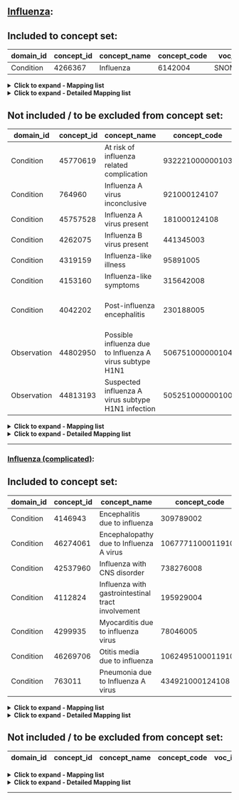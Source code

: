 ## [Influenza](https://github.com/OHDSI/Covid-19/blob/vocabularies_for_phenotypes/Vocabulary/sql/phenotypes/Influenza.sql):

## Included to concept set:
|domain_id|concept_id|concept_name|concept_code|voc_id
|---|---|---|---|---|
Condition|4266367|Influenza|6142004|SNOMED

<details><summary><strong>Click to expand - Mapping list</strong></summary>
<p>

|domain_id|concept_id|concept_name|voc_id|source_voc_id|source_code
|---|---|---|---|---|---|
Condition|4266367|Influenza|SNOMED|ICD10|J09; J11; J11.1
Condition|4266367|Influenza|SNOMED|ICD10CM|J09; J10; J11; J11.1
Condition|4266367|Influenza|SNOMED|ICD10CN|J09; J09.x00; J09.x01; J09.x02; J11; J11.1; J11.100; J11.101; J11.102
Condition|4266367|Influenza|SNOMED|ICD9CM|487; 487.8; 488
Condition|4266367|Influenza|SNOMED|KCD7|J09; J11; J11.1
Condition|4266367|Influenza|SNOMED|Read|H27..00; H271.00; H271z00; H27y.00; H27yz00; H27z.00; Hyu0400; Hyu0500; Hyu0600; Hyu0700
Condition|36714388|Influenza caused by seasonal influenza virus|SNOMED|ICD10|J10; J10.1; J10.8
Condition|36714388|Influenza caused by seasonal influenza virus|SNOMED|ICD10CM|J10.1
Condition|36714388|Influenza caused by seasonal influenza virus|SNOMED|ICD10CN|J10; J10.1; J10.100; J10.101; J10.8; J10.800; J10.801; J10.802
Condition|36714388|Influenza caused by seasonal influenza virus|SNOMED|KCD7|J10; J10.1; J10.8
Condition|40483537|Influenza due to Influenza A virus|SNOMED|ICD10CM|J09.X; J09.X9
Condition|40483537|Influenza due to Influenza A virus|SNOMED|ICD9CM|488.0; 488.02; 488.09; 488.8; 488.89
Condition|40484544|Influenza due to Influenza A virus subtype H1N1|SNOMED|ICD9CM|488.1; 488.19
Condition|40484544|Influenza due to Influenza A virus subtype H1N1|SNOMED|Read|H2A..00; H2A..11
Condition|37394477|Influenza due to pandemic influenza virus|SNOMED|Read|H2E..00
Condition|37394478|Influenza due to seasonal influenza virus|SNOMED|Read|H2F..00; H2Fy.00; H2Fz.00
Condition|37394476|Influenza due to zoonotic influenza virus|SNOMED|Read|H2D..00
Condition|4183609|Influenzal acute upper respiratory infection|SNOMED|ICD9CM|487.1; 488.82
Condition|4186568|Influenzal bronchopneumonia|SNOMED|Read|H270000
Condition|4252885|Influenza with encephalopathy|SNOMED|ICD10CM|J11.81
Condition|4252885|Influenza with encephalopathy|SNOMED|Read|H27y000
Condition|4112664|Influenza with laryngitis|SNOMED|Read|H271000
Condition|320752|Influenza with non-respiratory manifestation|SNOMED|ICD10|J11.8
Condition|320752|Influenza with non-respiratory manifestation|SNOMED|ICD10CM|J09.X3; J10.2; J10.8; J10.81; J10.82; J10.83; J10.89; J11.2; J11.8; J11.82; J11.83; J11.89
Condition|320752|Influenza with non-respiratory manifestation|SNOMED|ICD10CN|J11.8; J11.800
Condition|320752|Influenza with non-respiratory manifestation|SNOMED|KCD7|J11.8
Condition|4110512|Influenza with pharyngitis|SNOMED|Read|H271100
Condition|37394479|Influenza with pneumonia due to seasonal influenza virus|SNOMED|Read|H2F0.00
Condition|256723|Pneumonia and influenza|SNOMED|ICD10|J10.0; J11.0
Condition|256723|Pneumonia and influenza|SNOMED|ICD10CM|J09.X1; J10.0; J10.00; J10.01; J10.08; J11.0; J11.00; J11.08
Condition|256723|Pneumonia and influenza|SNOMED|ICD10CN|J10.0; J10.000; J10.001; J11.0; J11.000
Condition|256723|Pneumonia and influenza|SNOMED|ICD9CM|487.0
Condition|256723|Pneumonia and influenza|SNOMED|KCD7|J10.0; J11.0
Condition|256723|Pneumonia and influenza|SNOMED|Read|H2...00; H270.00; H270.11; H270z00; H2y..00; H2z..00
Condition|36676238|Pneumonia caused by Influenza A virus|SNOMED|ICD9CM|488.01; 488.81
Condition|46270121|Pneumonia due to H1N1 influenza|SNOMED|ICD9CM|488.11
Condition|46270122|Upper respiratory tract infection due to H1N1 influenza|SNOMED|ICD9CM|488.12
Condition|46273463|Upper respiratory tract infection due to Influenza|SNOMED|ICD10CM|J09.X2

</p>
</details>

<details><summary><strong>Click to expand - Detailed Mapping list</strong></summary>
<p>

|source_code_description|source_code|source_voc_id|concept_id|concept_name|concept_code|concept_class_id|domain_id|voc_id
|---|---|---|---|---|---|---|---|---|
Influenza|487|ICD9CM|4266367|Influenza|6142004|Clinical Finding|Condition|SNOMED
Influenza with pneumonia|487.0|ICD9CM|256723|Pneumonia and influenza|195878008|Clinical Finding|Condition|SNOMED
Influenza with other respiratory manifestations|487.1|ICD9CM|4183609|Influenzal acute upper respiratory infection|43692000|Clinical Finding|Condition|SNOMED
Influenza with other manifestations|487.8|ICD9CM|4266367|Influenza|6142004|Clinical Finding|Condition|SNOMED
Influenza due to certain identified influenza viruses|488|ICD9CM|4266367|Influenza|6142004|Clinical Finding|Condition|SNOMED
Influenza due to identified avian influenza virus|488.0|ICD9CM|40483537|Influenza due to Influenza A virus|442438000|Clinical Finding|Condition|SNOMED
Influenza due to identified avian influenza virus with pneumonia|488.01|ICD9CM|36676238|Pneumonia caused by Influenza A virus|772839003|Clinical Finding|Condition|SNOMED
Influenza due to identified avian influenza virus with other respiratory manifestations|488.02|ICD9CM|40483537|Influenza due to Influenza A virus|442438000|Clinical Finding|Condition|SNOMED
Influenza due to identified avian influenza virus with other manifestations|488.09|ICD9CM|40483537|Influenza due to Influenza A virus|442438000|Clinical Finding|Condition|SNOMED
Influenza due to identified 2009 H1N1 influenza virus|488.1|ICD9CM|40484544|Influenza due to Influenza A virus subtype H1N1|442696006|Clinical Finding|Condition|SNOMED
Influenza due to identified 2009 H1N1 influenza virus with pneumonia|488.11|ICD9CM|46270121|Pneumonia due to H1N1 influenza|142931000119100|Clinical Finding|Condition|SNOMED
Influenza due to identified 2009 H1N1 influenza virus with other respiratory manifestations|488.12|ICD9CM|46270122|Upper respiratory tract infection due to H1N1 influenza|142941000119109|Clinical Finding|Condition|SNOMED
Influenza due to identified 2009 H1N1 influenza virus with other manifestations|488.19|ICD9CM|40484544|Influenza due to Influenza A virus subtype H1N1|442696006|Clinical Finding|Condition|SNOMED
Influenza due to novel influenza A|488.8|ICD9CM|40483537|Influenza due to Influenza A virus|442438000|Clinical Finding|Condition|SNOMED
Influenza due to identified novel influenza A virus with pneumonia|488.81|ICD9CM|36676238|Pneumonia caused by Influenza A virus|772839003|Clinical Finding|Condition|SNOMED
Influenza due to identified novel influenza A virus with other respiratory manifestations|488.82|ICD9CM|4183609|Influenzal acute upper respiratory infection|43692000|Clinical Finding|Condition|SNOMED
Influenza due to identified novel influenza A virus with other manifestations|488.89|ICD9CM|40483537|Influenza due to Influenza A virus|442438000|Clinical Finding|Condition|SNOMED
Pneumonia and influenza|H2...00|Read|256723|Pneumonia and influenza|195878008|Clinical Finding|Condition|SNOMED
Influenza|H27..00|Read|4266367|Influenza|6142004|Clinical Finding|Condition|SNOMED
Influenza with pneumonia|H270.00|Read|256723|Pneumonia and influenza|195878008|Clinical Finding|Condition|SNOMED
Influenza with bronchopneumonia|H270000|Read|4186568|Influenzal bronchopneumonia|41269000|Clinical Finding|Condition|SNOMED
Chest infection - influenza with pneumonia|H270.11|Read|256723|Pneumonia and influenza|195878008|Clinical Finding|Condition|SNOMED
Influenza with pneumonia NOS|H270z00|Read|256723|Pneumonia and influenza|195878008|Clinical Finding|Condition|SNOMED
Influenza with other respiratory manifestation|H271.00|Read|4266367|Influenza|6142004|Clinical Finding|Condition|SNOMED
Influenza with laryngitis|H271000|Read|4112664|Influenza with laryngitis|195923003|Clinical Finding|Condition|SNOMED
Influenza with pharyngitis|H271100|Read|4110512|Influenza with pharyngitis|195924009|Clinical Finding|Condition|SNOMED
Influenza with respiratory manifestations NOS|H271z00|Read|4266367|Influenza|6142004|Clinical Finding|Condition|SNOMED
Influenza with other manifestations|H27y.00|Read|4266367|Influenza|6142004|Clinical Finding|Condition|SNOMED
Influenza with encephalopathy|H27y000|Read|4252885|Influenza with encephalopathy|74644004|Clinical Finding|Condition|SNOMED
Influenza with other manifestations NOS|H27yz00|Read|4266367|Influenza|6142004|Clinical Finding|Condition|SNOMED
Influenza NOS|H27z.00|Read|4266367|Influenza|6142004|Clinical Finding|Condition|SNOMED
Influenza due to Influenza A virus subtype H1N1|H2A..00|Read|40484544|Influenza due to Influenza A virus subtype H1N1|442696006|Clinical Finding|Condition|SNOMED
Influenza A (H1N1) swine flu|H2A..11|Read|40484544|Influenza due to Influenza A virus subtype H1N1|442696006|Clinical Finding|Condition|SNOMED
Influenza due to zoonotic influenza virus|H2D..00|Read|37394476|Influenza due to zoonotic influenza virus|1033051000000101|Clinical Finding|Condition|SNOMED
Influenza due to pandemic influenza virus|H2E..00|Read|37394477|Influenza due to pandemic influenza virus|1033071000000105|Clinical Finding|Condition|SNOMED
Influenza due to seasonal influenza virus|H2F..00|Read|37394478|Influenza due to seasonal influenza virus|1033091000000109|Clinical Finding|Condition|SNOMED
Influenza with pneumonia due to seasonal influenza virus|H2F0.00|Read|37394479|Influenza with pneumonia due to seasonal influenza virus|1033111000000104|Clinical Finding|Condition|SNOMED
Influenza with other respiratory manifestation due to seasonal influenza virus|H2Fy.00|Read|37394478|Influenza due to seasonal influenza virus|1033091000000109|Clinical Finding|Condition|SNOMED
Influenza with other manifestations due to seasonal influenza virus|H2Fz.00|Read|37394478|Influenza due to seasonal influenza virus|1033091000000109|Clinical Finding|Condition|SNOMED
Other specified pneumonia or influenza|H2y..00|Read|256723|Pneumonia and influenza|195878008|Clinical Finding|Condition|SNOMED
Pneumonia or influenza NOS|H2z..00|Read|256723|Pneumonia and influenza|195878008|Clinical Finding|Condition|SNOMED
[X]Influenza with other respiratory manifestations, influenza virus identified|Hyu0400|Read|4266367|Influenza|6142004|Clinical Finding|Condition|SNOMED
[X]Influenza with other manifestations, influenza virus identified|Hyu0500|Read|4266367|Influenza|6142004|Clinical Finding|Condition|SNOMED
[X]Influenza with other respiratory manifestations, virus not identified|Hyu0600|Read|4266367|Influenza|6142004|Clinical Finding|Condition|SNOMED
[X]Influenza with other manifestations, virus not identified|Hyu0700|Read|4266367|Influenza|6142004|Clinical Finding|Condition|SNOMED
Influenza due to certain identified influenza viruses|J09|ICD10CM|4266367|Influenza|6142004|Clinical Finding|Condition|SNOMED
Influenza due to identified zoonotic or pandemic influenza virus|J09|ICD10|4266367|Influenza|6142004|Clinical Finding|Condition|SNOMED
Influenza due to identified zoonotic or pandemic influenza virus|J09|ICD10CN|4266367|Influenza|6142004|Clinical Finding|Condition|SNOMED
Influenza due to identified zoonotic or pandemic influenza virus|J09|KCD7|4266367|Influenza|6142004|Clinical Finding|Condition|SNOMED
Influenza due to identified novel influenza A virus|J09.X|ICD10CM|40483537|Influenza due to Influenza A virus|442438000|Clinical Finding|Condition|SNOMED
Influenza due to identified zoonotic or pandemic influenza virus|J09.x00|ICD10CN|4266367|Influenza|6142004|Clinical Finding|Condition|SNOMED
Highly pathogenic avian influenza H5N1 (machine translation)|J09.x01|ICD10CN|4266367|Influenza|6142004|Clinical Finding|Condition|SNOMED
People infected with H7N9 bird flu (machine translation)|J09.x02|ICD10CN|4266367|Influenza|6142004|Clinical Finding|Condition|SNOMED
Influenza due to identified novel influenza A virus with pneumonia|J09.X1|ICD10CM|256723|Pneumonia and influenza|195878008|Clinical Finding|Condition|SNOMED
Influenza due to identified novel influenza A virus with other respiratory manifestations|J09.X2|ICD10CM|46273463|Upper respiratory tract infection due to Influenza|10685111000119102|Clinical Finding|Condition|SNOMED
Influenza due to identified novel influenza A virus with gastrointestinal manifestations|J09.X3|ICD10CM|320752|Influenza with non-respiratory manifestation|61700007|Clinical Finding|Condition|SNOMED
Influenza due to identified novel influenza A virus with other manifestations|J09.X9|ICD10CM|40483537|Influenza due to Influenza A virus|442438000|Clinical Finding|Condition|SNOMED
influenza due to identified seasonal influenza virus|J10|ICD10|36714388|Influenza caused by seasonal influenza virus|719590007|Clinical Finding|Condition|SNOMED
influenza due to identified seasonal influenza virus|J10|ICD10CN|36714388|Influenza caused by seasonal influenza virus|719590007|Clinical Finding|Condition|SNOMED
Influenza due to identified seasonal influenza virus|J10|KCD7|36714388|Influenza caused by seasonal influenza virus|719590007|Clinical Finding|Condition|SNOMED
Influenza due to other identified influenza virus|J10|ICD10CM|4266367|Influenza|6142004|Clinical Finding|Condition|SNOMED
Influenza due to other identified influenza virus with pneumonia|J10.0|ICD10CM|256723|Pneumonia and influenza|195878008|Clinical Finding|Condition|SNOMED
Influenza with pneumonia, seasonal influenza virus identified|J10.0|ICD10|256723|Pneumonia and influenza|195878008|Clinical Finding|Condition|SNOMED
Influenza with pneumonia, seasonal influenza virus identified|J10.0|ICD10CN|256723|Pneumonia and influenza|195878008|Clinical Finding|Condition|SNOMED
Influenza with pneumonia, seasonal influenza virus identified|J10.0|KCD7|256723|Pneumonia and influenza|195878008|Clinical Finding|Condition|SNOMED
Influenza due to other identified influenza virus with unspecified type of pneumonia|J10.00|ICD10CM|256723|Pneumonia and influenza|195878008|Clinical Finding|Condition|SNOMED
Influenza with pneumonia, seasonal influenza virus identified|J10.000|ICD10CN|256723|Pneumonia and influenza|195878008|Clinical Finding|Condition|SNOMED
Influenza A H1N1 influenza pneumonia (machine translation)|J10.001|ICD10CN|256723|Pneumonia and influenza|195878008|Clinical Finding|Condition|SNOMED
Influenza due to other identified influenza virus with the same other identified influenza virus pneumonia|J10.01|ICD10CM|256723|Pneumonia and influenza|195878008|Clinical Finding|Condition|SNOMED
Influenza due to other identified influenza virus with other specified pneumonia|J10.08|ICD10CM|256723|Pneumonia and influenza|195878008|Clinical Finding|Condition|SNOMED
Influenza due to other identified influenza virus with other respiratory manifestations|J10.1|ICD10CM|36714388|Influenza caused by seasonal influenza virus|719590007|Clinical Finding|Condition|SNOMED
Influenza with other respiratory manifestations, seasonal influenza virus identified|J10.1|ICD10|36714388|Influenza caused by seasonal influenza virus|719590007|Clinical Finding|Condition|SNOMED
Influenza with other respiratory manifestations, seasonal influenza virus identified|J10.1|ICD10CN|36714388|Influenza caused by seasonal influenza virus|719590007|Clinical Finding|Condition|SNOMED
Seasonal influenza virus identified influenza with other respiratory manifestations|J10.1|KCD7|36714388|Influenza caused by seasonal influenza virus|719590007|Clinical Finding|Condition|SNOMED
Influenza with other respiratory manifestations, seasonal influenza virus identified|J10.100|ICD10CN|36714388|Influenza caused by seasonal influenza virus|719590007|Clinical Finding|Condition|SNOMED
Influenza A H1N1 influenza (machine translation)|J10.101|ICD10CN|36714388|Influenza caused by seasonal influenza virus|719590007|Clinical Finding|Condition|SNOMED
Influenza due to other identified influenza virus with gastrointestinal manifestations|J10.2|ICD10CM|320752|Influenza with non-respiratory manifestation|61700007|Clinical Finding|Condition|SNOMED
Influenza due to other identified influenza virus with other manifestations|J10.8|ICD10CM|320752|Influenza with non-respiratory manifestation|61700007|Clinical Finding|Condition|SNOMED
Influenza with other manifestations, seasonal influenza virus identified|J10.8|ICD10|36714388|Influenza caused by seasonal influenza virus|719590007|Clinical Finding|Condition|SNOMED
Influenza with other manifestations, seasonal influenza virus identified|J10.8|ICD10CN|36714388|Influenza caused by seasonal influenza virus|719590007|Clinical Finding|Condition|SNOMED
Influenza with other manifestations, seasonal influenza virus identified|J10.8|KCD7|36714388|Influenza caused by seasonal influenza virus|719590007|Clinical Finding|Condition|SNOMED
Influenza with other manifestations, seasonal influenza virus identified|J10.800|ICD10CN|36714388|Influenza caused by seasonal influenza virus|719590007|Clinical Finding|Condition|SNOMED
Influenza A H1N1 influenza encephalopathy (machine translation)|J10.801|ICD10CN|36714388|Influenza caused by seasonal influenza virus|719590007|Clinical Finding|Condition|SNOMED
Influenza A H1N1 influenza myocarditis (machine translation)|J10.802|ICD10CN|36714388|Influenza caused by seasonal influenza virus|719590007|Clinical Finding|Condition|SNOMED
Influenza due to other identified influenza virus with encephalopathy|J10.81|ICD10CM|320752|Influenza with non-respiratory manifestation|61700007|Clinical Finding|Condition|SNOMED
Influenza due to other identified influenza virus with myocarditis|J10.82|ICD10CM|320752|Influenza with non-respiratory manifestation|61700007|Clinical Finding|Condition|SNOMED
Influenza due to other identified influenza virus with otitis media|J10.83|ICD10CM|320752|Influenza with non-respiratory manifestation|61700007|Clinical Finding|Condition|SNOMED
Influenza due to other identified influenza virus with other manifestations|J10.89|ICD10CM|320752|Influenza with non-respiratory manifestation|61700007|Clinical Finding|Condition|SNOMED
Influenza due to unidentified influenza virus|J11|ICD10CM|4266367|Influenza|6142004|Clinical Finding|Condition|SNOMED
Influenza, virus not identified|J11|ICD10|4266367|Influenza|6142004|Clinical Finding|Condition|SNOMED
Influenza, virus not identified|J11|ICD10CN|4266367|Influenza|6142004|Clinical Finding|Condition|SNOMED
Influenza, virus not identified|J11|KCD7|4266367|Influenza|6142004|Clinical Finding|Condition|SNOMED
Influenza due to unidentified influenza virus with pneumonia|J11.0|ICD10CM|256723|Pneumonia and influenza|195878008|Clinical Finding|Condition|SNOMED
Influenza with pneumonia, virus not identified|J11.0|ICD10|256723|Pneumonia and influenza|195878008|Clinical Finding|Condition|SNOMED
Influenza with pneumonia, virus not identified|J11.0|ICD10CN|256723|Pneumonia and influenza|195878008|Clinical Finding|Condition|SNOMED
Influenza with pneumonia, virus not identified|J11.0|KCD7|256723|Pneumonia and influenza|195878008|Clinical Finding|Condition|SNOMED
Influenza due to unidentified influenza virus with unspecified type of pneumonia|J11.00|ICD10CM|256723|Pneumonia and influenza|195878008|Clinical Finding|Condition|SNOMED
Influenza with pneumonia, virus not identified|J11.000|ICD10CN|256723|Pneumonia and influenza|195878008|Clinical Finding|Condition|SNOMED
Influenza due to unidentified influenza virus with specified pneumonia|J11.08|ICD10CM|256723|Pneumonia and influenza|195878008|Clinical Finding|Condition|SNOMED
Influenza due to unidentified influenza virus with other respiratory manifestations|J11.1|ICD10CM|4266367|Influenza|6142004|Clinical Finding|Condition|SNOMED
Influenza with other respiratory manifestations, virus not identified|J11.1|ICD10|4266367|Influenza|6142004|Clinical Finding|Condition|SNOMED
Influenza with other respiratory manifestations, virus not identified|J11.1|ICD10CN|4266367|Influenza|6142004|Clinical Finding|Condition|SNOMED
Influenza with other respiratory manifestations, virus not identified|J11.1|KCD7|4266367|Influenza|6142004|Clinical Finding|Condition|SNOMED
Influenza with other respiratory manifestations, virus not identified|J11.100|ICD10CN|4266367|Influenza|6142004|Clinical Finding|Condition|SNOMED
influenza (machine translation)|J11.101|ICD10CN|4266367|Influenza|6142004|Clinical Finding|Condition|SNOMED
Influenza with pleural leakage (machine translation)|J11.102|ICD10CN|4266367|Influenza|6142004|Clinical Finding|Condition|SNOMED
Influenza due to unidentified influenza virus with gastrointestinal manifestations|J11.2|ICD10CM|320752|Influenza with non-respiratory manifestation|61700007|Clinical Finding|Condition|SNOMED
Influenza due to unidentified influenza virus with other manifestations|J11.8|ICD10CM|320752|Influenza with non-respiratory manifestation|61700007|Clinical Finding|Condition|SNOMED
Influenza with other manifestations, virus not identified|J11.8|ICD10|320752|Influenza with non-respiratory manifestation|61700007|Clinical Finding|Condition|SNOMED
Influenza with other manifestations, virus not identified|J11.8|ICD10CN|320752|Influenza with non-respiratory manifestation|61700007|Clinical Finding|Condition|SNOMED
Influenza with other manifestations, virus not identified|J11.8|KCD7|320752|Influenza with non-respiratory manifestation|61700007|Clinical Finding|Condition|SNOMED
Influenza with other manifestations, virus not identified|J11.800|ICD10CN|320752|Influenza with non-respiratory manifestation|61700007|Clinical Finding|Condition|SNOMED
Influenza due to unidentified influenza virus with encephalopathy|J11.81|ICD10CM|4252885|Influenza with encephalopathy|74644004|Clinical Finding|Condition|SNOMED
Influenza due to unidentified influenza virus with myocarditis|J11.82|ICD10CM|320752|Influenza with non-respiratory manifestation|61700007|Clinical Finding|Condition|SNOMED
Influenza due to unidentified influenza virus with otitis media|J11.83|ICD10CM|320752|Influenza with non-respiratory manifestation|61700007|Clinical Finding|Condition|SNOMED
Influenza due to unidentified influenza virus with other manifestations|J11.89|ICD10CM|320752|Influenza with non-respiratory manifestation|61700007|Clinical Finding|Condition|SNOMED

</p>
</details>


## Not included / to be excluded from concept set:
|domain_id|concept_id|concept_name|concept_code|voc_id|comment
|---|---|---|---|---|---|
Condition|45770619|At risk of influenza related complication|932221000000103|SNOMED
Condition|764960|Influenza A virus inconclusive|921000124107|SNOMED|Inconclusive diagnosis
Condition|45757528|Influenza A virus present|181000124108|SNOMED|Lab test
Condition|4262075|Influenza B virus present|441345003|SNOMED|Lab test
Condition|4319159|Influenza-like illness|95891005|SNOMED
Condition|4153160|Influenza-like symptoms|315642008|SNOMED
Condition|4042202|Post-influenza encephalitis|230188005|SNOMED|Influenza is not a causative agent here
Observation|44802950|Possible influenza due to Influenza A virus subtype H1N1|506751000000104|SNOMED
Observation|44813193|Suspected influenza A virus subtype H1N1 infection|505251000000100|SNOMED


<details><summary><strong>Click to expand - Mapping list</strong></summary>
<p>

|domain_id|concept_id|concept_name|voc_id|source_voc_id|source_code
|---|---|---|---|---|---|
Condition|45770619|At risk of influenza related complication|SNOMED|Read|14Ol.00
Condition|46272887|Influenza A virus subtype H1N1 detected|SNOMED|Read|4J3L.00
Condition|4208931|Influenza A virus subtype H1 present|SNOMED|Read|4JU0.00
Condition|4235537|Influenza A virus subtype H2 present|SNOMED|Read|4JU1.00
Condition|4207452|Influenza A virus subtype H3 present|SNOMED|Read|4JU2.00
Condition|4262073|Influenza A virus subtype H5 present|SNOMED|Read|4JU3.00
Condition|4262075|Influenza B virus present|SNOMED|Read|4JU5.00
Condition|4319159|Influenza-like illness|SNOMED|Read|H27z.11; H27z.12
Condition|4153160|Influenza-like symptoms|SNOMED|Read|16L..00
Observation|44802950|Possible influenza due to Influenza A virus subtype H1N1|SNOMED|Read|1W0..00
Observation|44813193|Suspected influenza A virus subtype H1N1 infection|SNOMED|Read|1J72.00; 1J72.11


</p>
</details>

<details><summary><strong>Click to expand - Detailed Mapping list</strong></summary>
<p>

|source_code_description|source_code|source_voc_id|concept_id|concept_name|concept_code|concept_class_id|domain_id|voc_id
|---|---|---|---|---|---|---|---|---|
At risk of influenza related complication|14Ol.00|Read|45770619|At risk of influenza related complication|932221000000103|Clinical Finding|Condition|SNOMED
Influenza-like symptoms|16L..00|Read|4153160|Influenza-like symptoms|315642008|Clinical Finding|Condition|SNOMED
Suspected influenza A virus subtype H1N1 infection|1J72.00|Read|44813193|Suspected influenza A virus subtype H1N1 infection|505251000000100|Context-dependent|Observation|SNOMED
Suspected swine influenza|1J72.11|Read|44813193|Suspected influenza A virus subtype H1N1 infection|505251000000100|Context-dependent|Observation|SNOMED
Possible influenza A virus H1N1 subtype|1W0..00|Read|44802950|Possible influenza due to Influenza A virus subtype H1N1|506751000000104|Context-dependent|Observation|SNOMED
Influenza A virus H1N1 subtype detected|4J3L.00|Read|46272887|Influenza A virus subtype H1N1 detected|711330007|Clinical Finding|Condition|SNOMED
Influenza H1 virus detected|4JU0.00|Read|4208931|Influenza A virus subtype H1 present|441043003|Clinical Finding|Condition|SNOMED
Influenza H2 virus detected|4JU1.00|Read|4235537|Influenza A virus subtype H2 present|440927002|Clinical Finding|Condition|SNOMED
Influenza H3 virus detected|4JU2.00|Read|4207452|Influenza A virus subtype H3 present|441049004|Clinical Finding|Condition|SNOMED
Influenza H5 virus detected|4JU3.00|Read|4262073|Influenza A virus subtype H5 present|441343005|Clinical Finding|Condition|SNOMED
Influenza B virus detected|4JU5.00|Read|4262075|Influenza B virus present|441345003|Clinical Finding|Condition|SNOMED
Flu like illness|H27z.11|Read|4319159|Influenza-like illness|95891005|Clinical Finding|Condition|SNOMED
Influenza like illness|H27z.12|Read|4319159|Influenza-like illness|95891005|Clinical Finding|Condition|SNOMED

</p>
</details>

***




### [Influenza (complicated)](https://github.com/OHDSI/Covid-19/blob/vocabularies_for_phenotypes/Vocabulary/sql/phenotypes/Influenza%20(complicated).sql):


## Included to concept set:
|domain_id|concept_id|concept_name|concept_code|voc_id
|---|---|---|---|---|
Condition|4146943|Encephalitis due to influenza|309789002|SNOMED
Condition|46274061|Encephalopathy due to Influenza A virus|10677711000119101|SNOMED
Condition|42537960|Influenza with CNS disorder|738276008|SNOMED
Condition|4112824|Influenza with gastrointestinal tract involvement|195929004|SNOMED
Condition|4299935|Myocarditis due to influenza virus|78046005|SNOMED
Condition|46269706|Otitis media due to influenza|10624951000119108|SNOMED
Condition|763011|Pneumonia due to Influenza A virus|434921000124108|SNOMED


<details><summary><strong>Click to expand - Mapping list</strong></summary>
<p>

|domain_id|concept_id|concept_name|voc_id|source_voc_id|source_code
|---|---|---|---|---|---|
Condition|4108226|Acute myocarditis - influenzal|SNOMED|Read|G520300
Condition|4146943|Encephalitis due to influenza|SNOMED|Read|F030800
Condition|4252885|Influenza with encephalopathy|SNOMED|ICD10CM|J11.81
Condition|4252885|Influenza with encephalopathy|SNOMED|Read|H27y000
Condition|4112824|Influenza with gastrointestinal tract involvement|SNOMED|Read|H27y100
Condition|36676238|Pneumonia caused by Influenza A virus|SNOMED|ICD9CM|488.01; 488.81
Condition|46270121|Pneumonia due to H1N1 influenza|SNOMED|ICD9CM|488.11


</p>
</details>

<details><summary><strong>Click to expand - Detailed Mapping list</strong></summary>
<p>

|source_code_description|source_code|source_voc_id|concept_id|concept_name|concept_code|concept_class_id|domain_id|voc_id
|---|---|---|---|---|---|---|---|---|
Influenza due to identified avian influenza virus with pneumonia|488.01|ICD9CM|36676238|Pneumonia caused by Influenza A virus|772839003|Clinical Finding|Condition|SNOMED
Influenza due to identified 2009 H1N1 influenza virus with pneumonia|488.11|ICD9CM|46270121|Pneumonia due to H1N1 influenza|142931000119100|Clinical Finding|Condition|SNOMED
Influenza due to identified novel influenza A virus with pneumonia|488.81|ICD9CM|36676238|Pneumonia caused by Influenza A virus|772839003|Clinical Finding|Condition|SNOMED
Encephalitis due to influenza-specific virus not identified|F030800|Read|4146943|Encephalitis due to influenza|309789002|Clinical Finding|Condition|SNOMED
Acute myocarditis - influenzal|G520300|Read|4108226|Acute myocarditis - influenzal|194946005|Clinical Finding|Condition|SNOMED
Influenza with encephalopathy|H27y000|Read|4252885|Influenza with encephalopathy|74644004|Clinical Finding|Condition|SNOMED
Influenza with gastrointestinal tract involvement|H27y100|Read|4112824|Influenza with gastrointestinal tract involvement|195929004|Clinical Finding|Condition|SNOMED
Influenza due to unidentified influenza virus with encephalopathy|J11.81|ICD10CM|4252885|Influenza with encephalopathy|74644004|Clinical Finding|Condition|SNOMED

</p>
</details>


## Not included / to be excluded from concept set:
|domain_id|concept_id|concept_name|concept_code|voc_id|comment
|---|---|---|---|---|---|


<details><summary><strong>Click to expand - Mapping list</strong></summary>
<p>

|domain_id|concept_id|concept_name|voc_id|source_voc_id|source_code
|---|---|---|---|---|---|


</p>
</details>

<details><summary><strong>Click to expand - Detailed Mapping list</strong></summary>
<p>

|source_code_description|source_code|source_voc_id|concept_id|concept_name|concept_code|concept_class_id|domain_id|voc_id
|---|---|---|---|---|---|---|---|---|


</p>
</details>



***